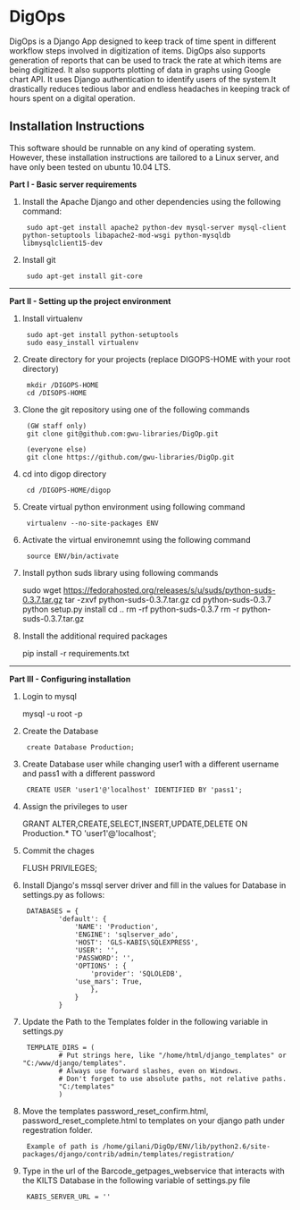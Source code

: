 DigOps
======

DigOps is a Django App designed to keep track of time spent in different 
workflow steps involved in digitization of items. DigOps also supports generation
of reports that can be used to track the rate at which items are being digitized.
It also supports plotting of data in graphs using Google chart API.
It uses Django authentication to identify users of the system.It drastically 
reduces tedious labor and endless headaches in keeping track of hours spent 
on a digital operation.

Installation Instructions
-------------------------

This software should be runnable on any kind of operating system. However, 
these installation instructions are tailored to a Linux server, and have
only been tested on ubuntu 10.04 LTS.

**Part I - Basic server requirements**

1. Install the Apache Django and other dependencies using the following command:

        sudo apt-get install apache2 python-dev mysql-server mysql-client python-setuptools libapache2-mod-wsgi python-mysqldb libmysqlclient15-dev 

2. Install git

        sudo apt-get install git-core


- - -

**Part II - Setting up the project environment**

1. Install virtualenv

        sudo apt-get install python-setuptools
        sudo easy_install virtualenv

2. Create directory for your projects (replace DIGOPS-HOME with your root directory)

        mkdir /DIGOPS-HOME
        cd /DISOPS-HOME

3. Clone the git repository using one of the following commands 

        (GW staff only)
        git clone git@github.com:gwu-libraries/DigOp.git

        (everyone else)
        git clone https://github.com/gwu-libraries/DigOp.git

4. cd into digop directory

        cd /DIGOPS-HOME/digop
        	
5. Create virtual python environment using following command 

        virtualenv --no-site-packages ENV
        
6. Activate the virtual environemnt using the following command

        source ENV/bin/activate 

7. Install python suds library using following commands

	sudo wget https://fedorahosted.org/releases/s/u/suds/python-suds-0.3.7.tar.gz
	tar -zxvf python-suds-0.3.7.tar.gz
	cd python-suds-0.3.7
	python setup.py install
	cd ..
	rm -rf python-suds-0.3.7
	rm -r python-suds-0.3.7.tar.gz

8. Install the additional required packages

	pip install -r requirements.txt


- - -

**Part III - Configuring installation**

1. Login to mysql

	mysql -u root -p

2. Create the Database
        
        create Database Production;

3. Create Database user while changing user1 with a different username and pass1 with a different password
        
        CREATE USER 'user1'@'localhost' IDENTIFIED BY 'pass1';

4. Assign the privileges to user

	GRANT ALTER,CREATE,SELECT,INSERT,UPDATE,DELETE ON Production.* TO 'user1'@'localhost';

5. Commit the chages

	FLUSH PRIVILEGES;

6. Install Django's mssql server driver and fill in the values for Database in settings.py as follows:

        DATABASES = {
                'default': {
                    'NAME': 'Production',
                    'ENGINE': 'sqlserver_ado',
                    'HOST': 'GLS-KABIS\SQLEXPRESS',
                    'USER': '',
                    'PASSWORD': '',
                    'OPTIONS' : {
                        'provider': 'SQLOLEDB',             
	                'use_mars': True, 
                        },
                    }
                }

7. Update the Path to the Templates folder in the following variable in settings.py 
        
        TEMPLATE_DIRS = (
                # Put strings here, like "/home/html/django_templates" or "C:/www/django/templates".
                # Always use forward slashes, even on Windows.
                # Don't forget to use absolute paths, not relative paths.
                "C:/templates"
                )

8. Move the templates password_reset_confirm.html, password_reset_complete.html to templates on your django path under regestration folder. 

        Example of path is /home/gilani/DigOp/ENV/lib/python2.6/site-packages/django/contrib/admin/templates/registration/

9. Type in the url of the Barcode_getpages_webservice that interacts with the KILTS Database in the following variable of settings.py file

        KABIS_SERVER_URL = ''

